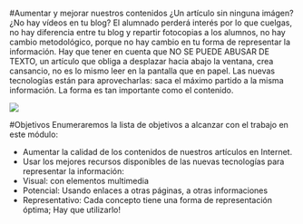 #Aumentar y mejorar nuestros contenidos
¿Un artículo sin ninguna imágen? ¿No hay vídeos en tu blog? El alumnado perderá interés por lo que cuelgas, no hay diferencia entre tu blog y repartir fotocopias a los alumnos, no hay cambio metodológico, porque no hay cambio en tu forma de representar la información.
Hay que tener en cuenta que NO SE PUEDE ABUSAR DE TEXTO, un artículo que obliga a desplazar hacia abajo la ventana, crea cansancio, no es lo mismo leer en la pantalla que en papel.
Las nuevas tecnologías están para aprovecharlas: saca el máximo partido a la misma información. La forma es tan importante como el contenido.

![](https://catedu.gitbooks.io/aprendizaje-colaborativo-con-blog/content/img/innovacion.gif)


#Objetivos
Enumeraremos la lista de objetivos a alcanzar con el trabajo en este módulo:

- Aumentar la calidad de los contenidos de nuestros artículos en Internet.
- Usar los mejores recursos disponibles de las nuevas tecnologías para representar la información:
 - Visual: con elementos multimedia
 - Potencial: Usando enlaces a otras páginas, a otras informaciones
 - Representativo: Cada concepto tiene una forma de representación óptima; Hay que utilizarlo!